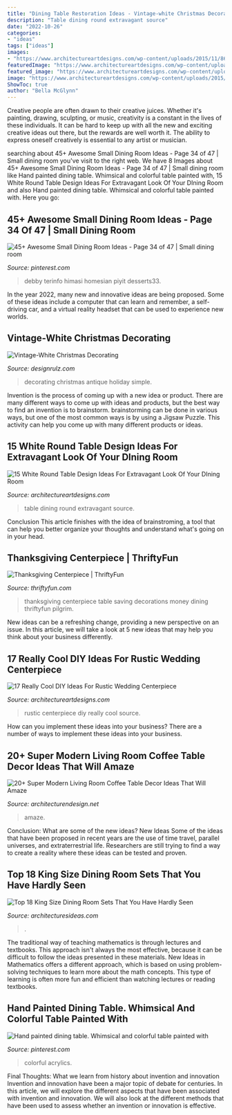 ```yaml
---
title: "Dining Table Restoration Ideas - Vintage-white Christmas Decorating"
description: "Table dining round extravagant source"
date: "2022-10-26"
categories:
- "ideas"
tags: ["ideas"]
images:
- "https://www.architectureartdesigns.com/wp-content/uploads/2015/11/86-630x630.jpg"
featuredImage: "https://www.architectureartdesigns.com/wp-content/uploads/2015/11/86-630x630.jpg"
featured_image: "https://www.architectureartdesigns.com/wp-content/uploads/2015/10/1243.jpg"
image: "https://www.architectureartdesigns.com/wp-content/uploads/2015/10/1243.jpg"
ShowToc: true
author: "Bella McGlynn"
---
```



Creative people are often drawn to their creative juices. Whether it's painting, drawing, sculpting, or music, creativity is a constant in the lives of these individuals. It can be hard to keep up with all the new and exciting creative ideas out there, but the rewards are well worth it. The ability to express oneself creatively is essential to any artist or musician.

	

		
searching about 45+ Awesome Small Dining Room Ideas - Page 34 of 47 | Small dining room you've visit to the right web. We have 8 Images about 45+ Awesome Small Dining Room Ideas - Page 34 of 47 | Small dining room like Hand painted dining table. Whimsical and colorful table painted with, 15 White Round Table Design Ideas For Extravagant Look Of Your DIning Room and also Hand painted dining table. Whimsical and colorful table painted with. Here you go:
		
    
## 45+ Awesome Small Dining Room Ideas - Page 34 Of 47 | Small Dining Room

<img loading=lazy src="https://i.pinimg.com/736x/a2/ee/78/a2ee7848e62d12fc2bca148078f115ae.jpg" onerror="this.onerror=null;this.src='https://tse1.mm.bing.net/th?id=OIP.tOXe-DG7T2ORwt1hCWMxMgHaLH&amp;pid=15.1';" alt="45+ Awesome Small Dining Room Ideas - Page 34 of 47 | Small dining room">

_Source: pinterest.com_

>debby terinfo himasi homesian piyit desserts33. 

	

In the year 2022, many new and innovative ideas are being proposed. Some of these ideas include a computer that can learn and remember, a self-driving car, and a virtual reality headset that can be used to experience new worlds.

    
## Vintage-White Christmas Decorating

<img loading=lazy src="https://cdn.designrulz.com/wp-content/uploads/2011/12/1233728_t0X781u8_c.jpg" onerror="this.onerror=null;this.src='https://tse3.mm.bing.net/th?id=OIP.8bQKVB4zUYFVfA1ZhtPQ8gHaKj&amp;pid=15.1';" alt="Vintage-White Christmas Decorating">

_Source: designrulz.com_

>decorating christmas antique holiday simple. 

	

Invention is the process of coming up with a new idea or product. There are many different ways to come up with ideas and products, but the best way to find an invention is to brainstorm. brainstorming can be done in various ways, but one of the most common ways is by using a Jigsaw Puzzle. This activity can help you come up with many different products or ideas.

    
## 15 White Round Table Design Ideas For Extravagant Look Of Your DIning Room

<img loading=lazy src="https://www.architectureartdesigns.com/wp-content/uploads/2015/11/86-630x630.jpg" onerror="this.onerror=null;this.src='https://tse2.mm.bing.net/th?id=OIP.EMMc4cnbA9KKsUv5UOnjAgHaHa&amp;pid=15.1';" alt="15 White Round Table Design Ideas For Extravagant Look Of Your DIning Room">

_Source: architectureartdesigns.com_

>table dining round extravagant source. 

	

Conclusion
This article finishes with the idea of brainstroming, a tool that can help you better organize your thoughts and understand what's going on in your head.

    
## Thanksgiving Centerpiece | ThriftyFun

<img loading=lazy src="https://img.thrfun.com/img/008/136/thanksgiving_centerpiece_on_dining_room_table_x4.jpg" onerror="this.onerror=null;this.src='https://tse3.mm.bing.net/th?id=OIP.ImaPxxQ-Jtrm55RRINXbDgHaJ6&amp;pid=15.1';" alt="Thanksgiving Centerpiece | ThriftyFun">

_Source: thriftyfun.com_

>thanksgiving centerpiece table saving decorations money dining thriftyfun pilgrim. 

	

New ideas can be a refreshing change, providing a new perspective on an issue. In this article, we will take a look at 5 new ideas that may help you think about your business differently.

    
## 17 Really Cool DIY Ideas For Rustic Wedding Centerpiece

<img loading=lazy src="https://www.architectureartdesigns.com/wp-content/uploads/2015/10/1243.jpg" onerror="this.onerror=null;this.src='https://tse3.mm.bing.net/th?id=OIP.E1PgdXsUDUNkX0H5kGEutwHaLH&amp;pid=15.1';" alt="17 Really Cool DIY Ideas For Rustic Wedding Centerpiece">

_Source: architectureartdesigns.com_

>rustic centerpiece diy really cool source. 

	

How can you implement these ideas into your business?
There are a number of ways to implement these ideas into your business.

    
## 20+ Super Modern Living Room Coffee Table Decor Ideas That Will Amaze

<img loading=lazy src="https://cdn.architecturendesign.net/wp-content/uploads/2015/11/AD-13-fancy-coffee-table-decor.jpg" onerror="this.onerror=null;this.src='https://tse1.mm.bing.net/th?id=OIP.C2SQ-Qfx0lwjdld0MDNhPwHaHa&amp;pid=15.1';" alt="20+ Super Modern Living Room Coffee Table Decor Ideas That Will Amaze">

_Source: architecturendesign.net_

>amaze. 

	

Conclusion: What are some of the new ideas?
New Ideas
Some of the ideas that have been proposed in recent years are the use of time travel, parallel universes, and extraterrestrial life. Researchers are still trying to find a way to create a reality where these ideas can be tested and proven.

    
## Top 18 King Size Dining Room Sets That You Have Hardly Seen

<img loading=lazy src="https://architecturesideas.com/wp-content/uploads/2017/08/10-19.jpg" onerror="this.onerror=null;this.src='https://tse2.mm.bing.net/th?id=OIP.qvky5Tl4d4cN9jqPIqPP3QHaE7&amp;pid=15.1';" alt="Top 18 King Size Dining Room Sets That You Have Hardly Seen">

_Source: architecturesideas.com_

>. 

	

The traditional way of teaching mathematics is through lectures and textbooks. This approach isn't always the most effective, because it can be difficult to follow the ideas presented in these materials. New Ideas in Mathematics offers a different approach, which is based on using problem-solving techniques to learn more about the math concepts. This type of learning is often more fun and efficient than watching lectures or reading textbooks.

    
## Hand Painted Dining Table. Whimsical And Colorful Table Painted With

<img loading=lazy src="https://i.pinimg.com/736x/96/1d/af/961dafff13a909b02b7529c6a5d81303--hand-painted-acrylics.jpg" onerror="this.onerror=null;this.src='https://tse1.mm.bing.net/th?id=OIP.DfKDskTKnea-6x4kCBOXVwHaJ3&amp;pid=15.1';" alt="Hand painted dining table. Whimsical and colorful table painted with">

_Source: pinterest.com_

>colorful acrylics. 

	

Final Thoughts: What we learn from history about invention and innovation
Invention and innovation have been a major topic of debate for centuries. In this article, we will explore the different aspects that have been associated with invention and innovation. We will also look at the different methods that have been used to assess whether an invention or innovation is effective.

